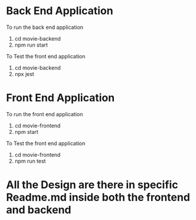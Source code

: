 # Back End Application 

To run the back end application

1) cd movie-backend
2) npm run start

To Test the front end application

1) cd movie-backend
2) npx jest

# Front End Application 

To run the front end application

1) cd movie-frontend
2) npm start

To Test the front end application

1) cd movie-frontend
2) npm run test


# All the Design are there in specific Readme.md inside both the frontend and backend 
